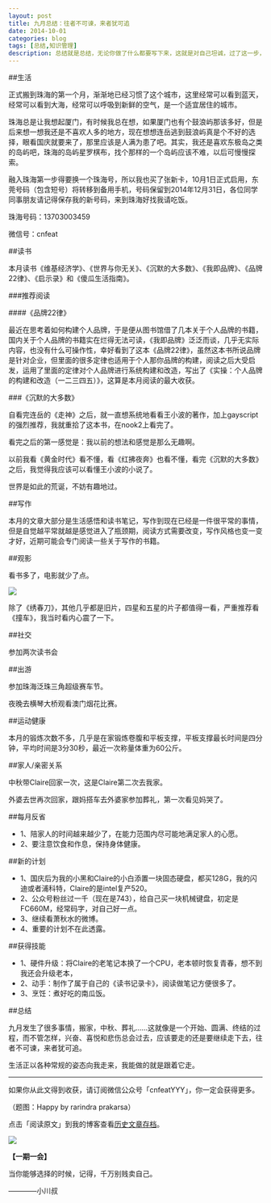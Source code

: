 ```yaml
---
layout: post
title: 九月总结：往者不可谏，来者犹可追
date: 2014-10-01
categories: blog
tags: [总结,知识管理]
description: 总结就是总结，无论你做了什么都要写下来，这就是对自己坦诚，过了这一步，你再面对别人也就很轻松了。
---
```


##生活

正式搬到珠海的第一个月，渐渐地已经习惯了这个城市，这里经常可以看到蓝天，经常可以看到大海，经常可以呼吸到新鲜的空气，是一个适宜居住的城市。

珠海总是让我想起厦门，有时候我总在想，如果厦门也有个鼓浪屿那该多好，但是后来想一想我还是不喜欢人多的地方，现在想想连岳逃到鼓浪屿真是个不好的选择，眼看国庆就要来了，那里应该是人满为患了吧。其实，我还是喜欢东极岛之类的岛屿吧，珠海的岛屿星罗棋布，找个那样的一个岛屿应该不难，以后可慢慢探索。

融入珠海第一步得要换一个珠海号，所以我也买了张新卡，10月1日正式启用，东莞号码（包含短号）将转移到备用手机，号码保留到2014年12月31日，各位同学同事朋友请记得保存我的新号码，来到珠海好找我请吃饭。

珠海号码：13703003459

微信号：cnfeat

##读书

本月读书《维基经济学》、《世界与你无关》、《沉默的大多数》、《我即品牌》、《品牌22律》、《启示录》和《傻瓜生活指南》。

###推荐阅读

####《品牌22律》

最近在思考着如何构建个人品牌，于是便从图书馆借了几本关于个人品牌的书籍，国内关于个人品牌的书籍实在烂得无法可读，《我即品牌》泛泛而谈，几乎无实际内容，也没有什么可操作性，幸好看到了这本《品牌22律》，虽然这本书所说品牌是针对企业，但里面的很多定律也适用于个人那你品牌的构建，阅读之后大受启发，运用了里面的定律对个人品牌进行系统构建和改造，写出了《实操：个人品牌的构建和改造（一二三四五）》，这算是本月阅读的最大收获。

###《沉默的大多数》

自看完连岳的《走神》之后，就一直想系统地看看王小波的著作，加上gayscript的强烈推荐，我就重拾了这本书，在nook2上看完了。

看完之后的第一感觉是：我以前的想法和感觉是那么无趣啊。

以前我看《黄金时代》看不懂，看《红拂夜奔》也看不懂，看完《沉默的大多数》之后，我觉得我应该可以看懂王小波的小说了。

世界是如此的荒诞，不妨有趣地过。

##写作

本月的文章大部分是生活感悟和读书笔记，写作到现在已经是一件很平常的事情，但是自觉越平常就越是感觉进入了瓶颈期，阅读方式需要改变，写作风格也变一变才好，近期可能会专门阅读一些关于写作的书籍。


##观影

看书多了，电影就少了点。

![](http://cnfeat.qiniudn.com/Image-2014-09-29-13-32-43.jpg)

除了《绣春刀》，其他几乎都是旧片，四星和五星的片子都值得一看，严重推荐看《撞车》，我当时看内心震了一下。

##社交

参加两次读书会

##出游

参加珠海泛珠三角超级赛车节。

夜晚去横琴大桥观看澳门烟花比赛。

##运动健康

本月的锻炼次数不多，几乎是在家锻炼卷腹和平板支撑，平板支撑最长时间是四分钟，平均时间是3分30秒，最近一次称量体重为60公斤。

##家人/亲密关系

中秋带Claire回家一次，这是Claire第二次去我家。

外婆去世再次回家，跟妈搭车去外婆家参加葬礼，第一次看见妈哭了。

##每月反省

- 1、陪家人的时间越来越少了，在能力范围内尽可能地满足家人的心愿。
- 2、要注意饮食和作息，保持身体健康。

##新的计划

- 1、国庆后为我的小黑和Claire的小白添置一块固态硬盘，都买128G，我的闪迪或者浦科特，Claire的是intel复产520。
- 2、公众号粉丝过一千（现在是743），给自己买一块机械键盘，初定是FC660M，经常码字，对自己好一点。
- 3、继续看萧秋水的微博。
- 4、重要的计划不在此透露。


##获得技能

- 1、硬件升级：将Claire的老笔记本换了一个CPU，老本顿时恢复青春，想不到我还会升级老本，
- 2、动手：制作了属于自己的《读书记录卡》，阅读做笔记方便很多了。
- 3、烹饪：煮好吃的南瓜饭。

##总结

九月发生了很多事情，搬家，中秋、葬礼……这就像是一个开始、圆满、终结的过程，而不管怎样，兴奋、喜悦和悲伤总会过去，应该要走的还是要继续走下去，往者不可谏，来者犹可追。

生活正以各种常规的姿态向我走来，我能做的就是跟着它走。

----

如果你从此文得到收获，请订阅微信公众号「cnfeatYYY」，你一定会获得更多。

（题图：Happy by rarindra prakarsa）

点击「阅读原文」到我的博客查看[历史文章存档](http://xiaoyan.work)。

![](http://cnfeat.qiniudn.com/signitrue-2014-09-28.jpg)

**【一期一会】**

当你能够选择的时候，记得，千万别贱卖自己。

————小川叔


